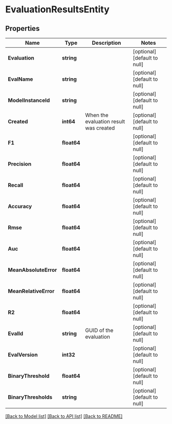 # EvaluationResultsEntity

## Properties
Name | Type | Description | Notes
------------ | ------------- | ------------- | -------------
**Evaluation** | **string** |  | [optional] [default to null]
**EvalName** | **string** |  | [optional] [default to null]
**ModelInstanceId** | **string** |  | [optional] [default to null]
**Created** | **int64** | When the evaluation result was created | [optional] [default to null]
**F1** | **float64** |  | [optional] [default to null]
**Precision** | **float64** |  | [optional] [default to null]
**Recall** | **float64** |  | [optional] [default to null]
**Accuracy** | **float64** |  | [optional] [default to null]
**Rmse** | **float64** |  | [optional] [default to null]
**Auc** | **float64** |  | [optional] [default to null]
**MeanAbsoluteError** | **float64** |  | [optional] [default to null]
**MeanRelativeError** | **float64** |  | [optional] [default to null]
**R2** | **float64** |  | [optional] [default to null]
**EvalId** | **string** | GUID of the evaluation | [optional] [default to null]
**EvalVersion** | **int32** |  | [optional] [default to null]
**BinaryThreshold** | **float64** |  | [optional] [default to null]
**BinaryThresholds** | **string** |  | [optional] [default to null]

[[Back to Model list]](../README.md#documentation-for-models) [[Back to API list]](../README.md#documentation-for-api-endpoints) [[Back to README]](../README.md)


